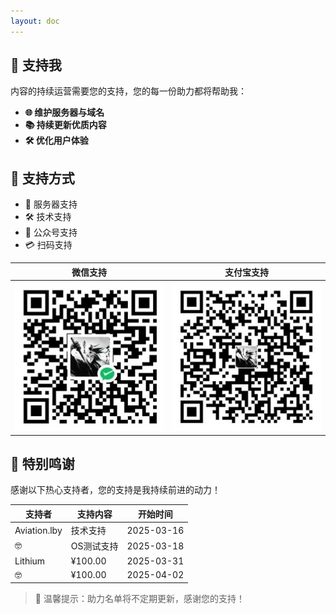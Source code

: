 ```yaml
---
layout: doc
---
```

## 💝 支持我

内容的持续运营需要您的支持，您的每一份助力都将帮助我：

- **🌐 维护服务器与域名**  
- **📚 持续更新优质内容**  
- **🛠️ 优化用户体验**  

## 🎯 支持方式
- 💾 服务器支持
- 🛠️ 技术支持
- 📱 公众号支持
- 💳 扫码支持

| 微信支持 | 支付宝支持 |
|----------|------------|
| ![微信](./images/WeChat_Pay.jpg) | ![支付宝](./images/Ali_Pay.jpg) |

## 🙏 特别鸣谢

感谢以下热心支持者，您的支持是我持续前进的动力！

| 支持者   | 支持内容 | 开始时间   |
|----------|----------|------------|
|Aviation.lby|技术支持|2025-03-16|
|🤓|OS测试支持|2025-03-18|
| Lithium  | ¥100.00  | 2025-03-31 |
|🤓| ¥100.00  | 2025-04-02 |

> 📌 温馨提示：助力名单将不定期更新，感谢您的支持！